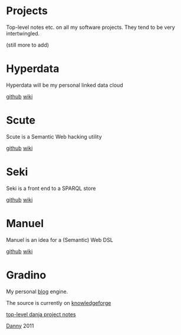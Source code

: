 Projects
========

Top-level notes etc. on all my software projects. They tend to be very intertwingled.

(still more to add)

Hyperdata
=========
Hyperdata will be my personal linked data cloud

[github](https://github.com/danja/hyperdata)
[wiki](http://hyperdata.org/wiki/hyperdata)

Scute
=====
Scute is a Semantic Web hacking utility

[github](https://github.com/danja/Scute)
[wiki](http://hyperdata.org/wiki/Scute)

Seki
====
Seki is a front end to a SPARQL store

[github](https://github.com/danja/seki)
[wiki](http://hyperdata.org/wiki/Seki)

Manuel
======
Manuel is an idea for a (Semantic) Web DSL

[github](https://github.com/danja/manuel)
[wiki](http://hyperdata.org/wiki/manuel)

Gradino
=======
My personal [blog](http://dannyayers.com/) engine. 

The source is currently on [knowledgeforge](http://knowledgeforge.net/project/gradino/)

[top-level danja project notes](https://github.com/danja/projects)

[Danny](http://dannyayers.com/) 2011


